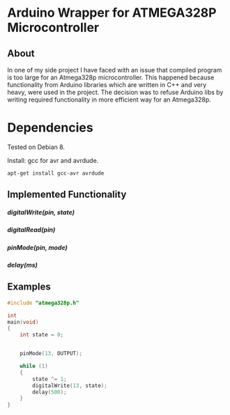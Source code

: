 # Arduino Wrapper for ATMEGA328P Microcontroller

## About
In one of my side project I have faced with an issue that compiled program is too large
for an Atmega328p microcontroller. This happened because functionality from Arduino
libraries which are written in C++ and very heavy, were used in the project. The decision
was to refuse Arduino libs by writing required functionality in more efficient way for
an Atmega328p.

# Dependencies

Tested on Debian 8.

Install: gcc for avr and avrdude.

```
apt-get install gcc-avr avrdude
```

## Implemented Functionality

##### digitalWrite(pin, state)
##### digitalRead(pin)
##### pinMode(pin, mode)
##### delay(ms)


## Examples
```C
#include "atmega328p.h"

int
main(void)
{
	int state = 0;


	pinMode(13, OUTPUT);

	while (1)
	{
		state ^= 1;
		digitalWrite(13, state);
		delay(500);
	}
}
```
